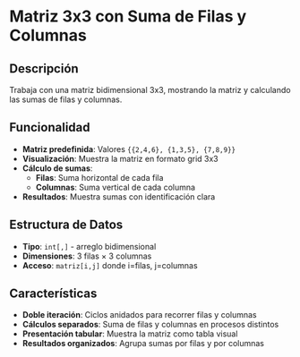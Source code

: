 # Matriz 3x3 con Suma de Filas y Columnas

## Descripción
Trabaja con una matriz bidimensional 3x3, mostrando la matriz y calculando las sumas de filas y columnas.

## Funcionalidad
- **Matriz predefinida**: Valores `{{2,4,6}, {1,3,5}, {7,8,9}}`
- **Visualización**: Muestra la matriz en formato grid 3x3
- **Cálculo de sumas**:
  - **Filas**: Suma horizontal de cada fila
  - **Columnas**: Suma vertical de cada columna
- **Resultados**: Muestra sumas con identificación clara

## Estructura de Datos
- **Tipo**: `int[,]` - arreglo bidimensional
- **Dimensiones**: 3 filas × 3 columnas
- **Acceso**: `matriz[i,j]` donde i=filas, j=columnas

## Características
- **Doble iteración**: Ciclos anidados para recorrer filas y columnas
- **Cálculos separados**: Suma de filas y columnas en procesos distintos
- **Presentación tabular**: Muestra la matriz como tabla visual
- **Resultados organizados**: Agrupa sumas por filas y por columnas